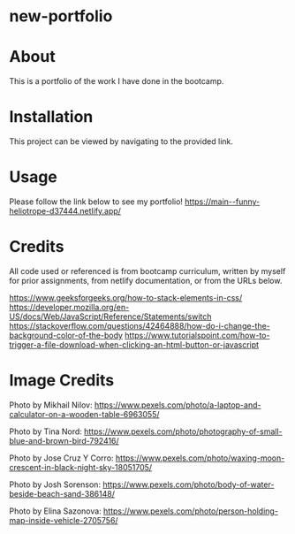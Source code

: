# new-portfolio

# About
This is a portfolio of the work I have done in the bootcamp.

# Installation
This project can be viewed by navigating to the provided link.

# Usage
Please follow the link below to see my portfolio!
https://main--funny-heliotrope-d37444.netlify.app/


# Credits
All code used or referenced is from bootcamp curriculum, written by myself for prior assignments, from netlify documentation, or from the URLs below.

https://www.geeksforgeeks.org/how-to-stack-elements-in-css/
https://developer.mozilla.org/en-US/docs/Web/JavaScript/Reference/Statements/switch
https://stackoverflow.com/questions/42464888/how-do-i-change-the-background-color-of-the-body
https://www.tutorialspoint.com/how-to-trigger-a-file-download-when-clicking-an-html-button-or-javascript


# Image Credits
Photo by Mikhail Nilov: https://www.pexels.com/photo/a-laptop-and-calculator-on-a-wooden-table-6963055/

Photo by Tina Nord: https://www.pexels.com/photo/photography-of-small-blue-and-brown-bird-792416/

Photo by Jose Cruz Y Corro: https://www.pexels.com/photo/waxing-moon-crescent-in-black-night-sky-18051705/

Photo by Josh Sorenson: https://www.pexels.com/photo/body-of-water-beside-beach-sand-386148/

Photo by Elina Sazonova: https://www.pexels.com/photo/person-holding-map-inside-vehicle-2705756/
